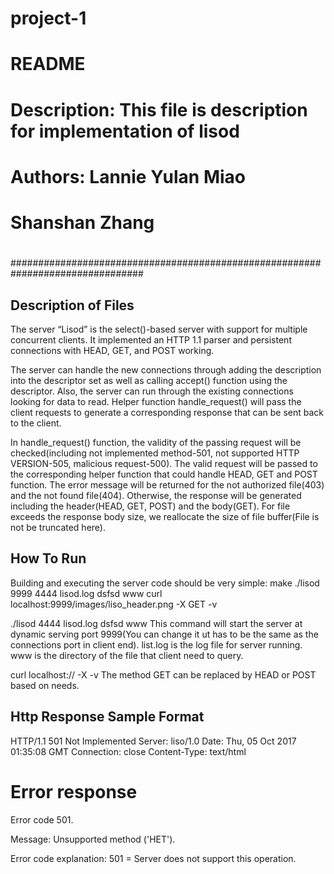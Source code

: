 # project-1

# README                                                                       #
#                                                                              #
# Description: This file is description for implementation of lisod            #
#                                                                              #
# Authors: Lannie Yulan Miao                              					   #
#          Shanshan Zhang                     	          					   #
#                                                                              #
################################################################################

Description of Files
--------------------------------------------------------------------------------
The server “Lisod” is the select()-based server with support for multiple concurrent clients. It implemented an HTTP 1.1 parser and persistent connections with HEAD, GET, and POST working. 

The server can handle the new connections through adding the description into the descriptor set as well as calling accept() function using the descriptor. 
Also, the server can run through the existing connections looking for data to read. Helper function handle_request() will pass the client requests to generate a corresponding response that can be sent back to the client.

In handle_request() function, the validity of the passing request will be checked(including not implemented method-501, not supported HTTP VERSION-505, malicious request-500). The valid request will be passed to the corresponding helper function that could handle HEAD, GET and POST function. The error message will be returned for the not authorized file(403) and the not found file(404). Otherwise, the response will be generated including the header(HEAD, GET, POST) and the body(GET). For file exceeds the response body size, we reallocate the size of file buffer(File is not be truncated here). 


How To Run
--------------------------------------------------------------------------------
Building and executing the server code should be very simple:
                    make
                    ./lisod 9999 4444 lisod.log dsfsd www
                    curl localhost:9999/images/liso_header.png -X GET -v

./lisod <port> 4444 lisod.log dsfsd www
This command will start the server at dynamic serving port 9999(You can change it ut has to be the same as the connections port in client end). list.log is the log file for server running. www is the directory of the file that client need to query. 

curl localhost:<port>/<directory>/<filename> -X <HTTP method> -v
The method GET can be replaced by HEAD or POST based on needs. 


Http Response Sample Format
--------------------------------------------------------------------------------
HTTP/1.1 501 Not Implemented
Server: liso/1.0
Date: Thu, 05 Oct 2017 01:35:08 GMT
Connection: close
Content-Type: text/html
 
<head>
<title>Error response</title>
</head>
<body>
<h1>Error response</h1>
<p>Error code 501.</p >
<p>Message: Unsupported method ('HET').</p >
<p>Error code explanation: 501 = Server does not support this operation.</p >

